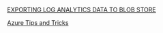 [EXPORTING LOG ANALYTICS DATA TO BLOB STORE](https://www.borninthecloud.com/exporting-log-analytics-data-to-blob-store/)

[Azure Tips and Tricks](https://microsoft.github.io/AzureTipsAndTricks/blog/tip205.html)
